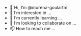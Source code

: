 - 👋 Hi, I’m @morena-goulartm
- 👀 I’m interested in ...
- 🌱 I’m currently learning ...
- 💞️ I’m looking to collaborate on ...
- 📫 How to reach me ...

<!---
morena-goulartm/morena-goulartm is a ✨ special ✨ repository because its `README.md` (this file) appears on your GitHub profile.
You can click the Preview link to take a look at your changes.
--->
